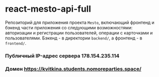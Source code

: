 # react-mesto-api-full
Репозиторий для приложения проекта `Mesto`, включающий фронтенд и бэкенд части приложения со следующими возможностями: авторизации и регистрации пользователей, операции с карточками и пользователями. 
Бэкенд - в директории `backend/`, а фронтенд - в `frontend/`. 
  

### Публичный IP-адрес сервера 178.154.235.114
### Домен https://kvitkina.students.nomoreparties.space/
